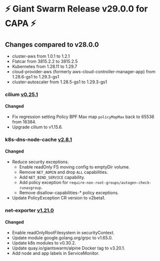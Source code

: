 # :zap: Giant Swarm Release v29.0.0 for CAPA :zap:

## Changes compared to v28.0.0

- cluster-aws from 1.0.1 to 1.2.1
- Flatcar from 3815.2.2 to 3815.2.5
- Kubernetes from 1.28.11 to 1.29.7
- cloud-provider-aws (formerly aws-cloud-controller-manager-app) from 1.28.6-gs1 to 1.29.3-gs1
- cluster-autoscaler from 1.28.5-gs1 to 1.29.3-gs1

### cilium [v0.25.1](https://github.com/giantswarm/cilium-app/releases/tag/v0.25.1)

#### Changed

- Fix regression setting Policy BPF Max map `policyMapMax` back to 65536 from 16384.
- Upgrade cilium to v1.15.6.

### k8s-dns-node-cache [v2.8.1](https://github.com/giantswarm/k8s-dns-node-cache-app/releases/tag/v2.8.1)

#### Changed

- Reduce security exceptions.
  - Enable readOnly FS moving config to emptyDir volume.
  - Remove `NET_ADMIN` and drop `ALL` capabilities.
  - Add `NET_BIND_SERVICE` capability.
  - Add policy exception for `require-non-root-groups/autogen-check-runasgroup`.
  - Remove disallow-capabilities-* policy exceptions.
- Update PolicyException CR version to v2beta1.

### net-exporter [v1.21.0](https://github.com/giantswarm/net-exporter/releases/tag/v1.21.0)

#### Changed

- Enable readOnlyRootFilesystem in securityContext.
- Update module google.golang.org/grpc to v1.65.0. 
- Update k8s modules to v0.30.2. 
- Update quay.io/giantswarm/alpine Docker tag to v3.20.1.
- Add node and app labels in ServiceMonitor.

